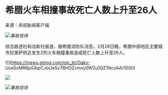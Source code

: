 # 希腊火车相撞事故死亡人数上升至26人

来源：央视新闻客户端

![](https://inews.gtimg.com/om_bt/OpaE7Ue7KW2OVakoPmI2wOV2GECM2OlcOB_QsW_ZXPWZ4AA/1000)_事故现场_

综合路透社和法新社报道，据希腊消防队消息，2月28日晚，希腊中部地区主要城市拉里萨附近发生2列火车相撞事故造成死亡人数上升至26人。

![](https://inews.gtimg.com/om_bt/Oakv-
Uce5xMR6piGbpCJoUeSv78HOZvmxy0W2u1QZ1NccAA/1000)

![](https://inews.gtimg.com/om_bt/OQIulLJbU1atb91b-cvrpxbEq3vQvxNW1l47hpLhQWuCQAA/1000)

![](https://inews.gtimg.com/om_bt/OAQD3mh6nhxXAygdy8RafGnEs76m58ap0089oUQPHjAqgAA/1000)_事故现场_

